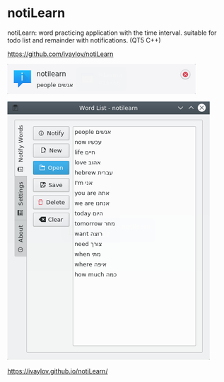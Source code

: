 # notiLearn
notiLearn: word practicing application with the time interval. suitable for todo list and remainder with notifications. (QT5 C++) 

https://github.com/ivaylov/notiLearn

![Alt text](https://github.com/ivaylov/notiLearn/blob/master/notiLearn/notification.png?raw=true "notification")

![Alt text](https://github.com/ivaylov/notiLearn/blob/master/notiLearn/notilearn.png?raw=true "notilearn")

https://ivaylov.github.io/notiLearn/
